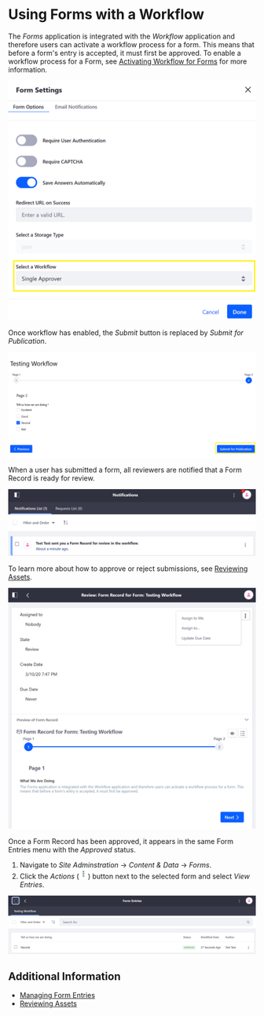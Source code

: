 # Using Forms with a Workflow

The _Forms_ application is integrated with the _Workflow_ application and therefore users can activate a workflow process for a form. This means that before a form's entry is accepted, it must first be approved. To enable a workflow process for a Form, see [Activating Workflow for Forms](../../../workflow/user-guide/activating-workflow.md#forms) for more information.

![Activate workflow for a Form](./using-forms-with-a-workflow/images/01.png)

Once workflow has enabled, the _Submit_ button is replaced by _Submit for Publication_.

![Submit for Publication is used.](./using-forms-with-a-workflow/images/02.png)

When a user has submitted a form, all reviewers are notified that a Form Record is ready for review.

![Reviewers are notified.](./using-forms-with-a-workflow/images/03.png)

To learn more about how to approve or reject submissions, see [Reviewing Assets](../../../workflow/user-guide/reviewing-assets.md).

![Reviewers have the option to approve or reject the entry.](./using-forms-with-a-workflow/images/04.png)

Once a Form Record has been approved, it appears in the same Form Entries menu with the _Approved_ status.

1. Navigate to _Site Adminstration_ &rarr; _Content & Data_ &rarr; _Forms_.
1. Click the _Actions_ (![Actions](../../../../images/icon-actions.png)) button next to the selected form and select _View Entries_.

![The Form Record has been approved](./using-forms-with-a-workflow/images/05.png)

## Additional Information

* [Managing Form Entries](../managing-form-entries.md)
* [Reviewing Assets](../../../workflow/user-guide/reviewing-assets.md)
